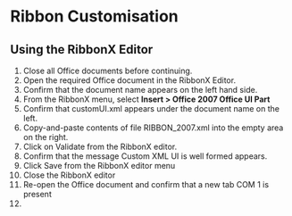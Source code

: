 # Ribbon Customisation

## Using the RibbonX Editor

1. Close all Office documents before continuing.
2. Open the required Office document in the RibbonX Editor.
3. Confirm that the document name appears on the left hand side.
4. From the RibbonX menu, select **Insert > Office 2007 Office UI Part**
5. Confirm that customUI.xml appears under the document name on the left.
6. Copy-and-paste contents of file RIBBON_2007.xml into the empty area on the right.
7. Click on Validate from the RibbonX editor.
8. Confirm that the message Custom XML UI is well formed appears.
9. Click Save from the RibbonX editor menu
10. Close the RibbonX editor
11. Re-open the Office document and confirm that a new tab COM 1 is present
12. 
